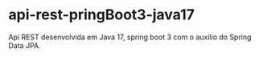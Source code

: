 # api-rest-pringBoot3-java17
Api REST desenvolvida em Java 17,  spring boot 3 com o auxílio do Spring Data JPA.

